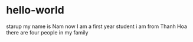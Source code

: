 # hello-world
starup
my name is Nam
now I am a first year student
i am from Thanh Hoa
there are four people in my family
